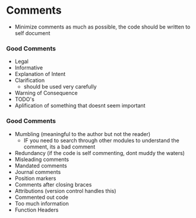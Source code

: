 # Comments

- Minimize comments as much as possible, the code should be written to self document

### Good Comments

- Legal
- Informative
- Explanation of Intent
- Clarification
  - should be used very carefully
- Warning of Consequence
- TODO's
- Aplification of something that doesnt seem important

### Good Comments

- Mumbling (meaningful to the author but not the reader)
  - IF you need to search through other modules to understand the comment, its a bad comment
- Redundancy (if the code is self commenting, dont muddy the waters)
- Misleading comments
- Mandated comments
- Journal comments
- Position markers
- Comments after closing braces
- Attributions (version control handles this)
- Commented out code
- Too much information
- Function Headers
